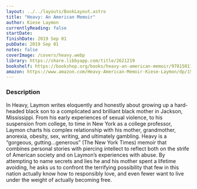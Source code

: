 ```yaml
---
layout: ../../layouts/BookLayout.astro
title: "Heavy: An American Memoir"
author: Kiese Laymon
currentlyReading: false
startDate: 
finishDate: 2019 Sep 01
pubDate: 2019 Sep 01
notes: false
coverImage: /covers/heavy.webp
library: https://share.libbyapp.com/title/2621219
bookshelf: https://bookshop.org/books/heavy-an-american-memoir/9781501125669
amazon: https://www.amazon.com/Heavy-American-Memoir-Kiese-Laymon/dp/1501125656
---
```


### Description
In Heavy, Laymon writes eloquently and honestly about growing up a hard-headed black son to a complicated and brilliant black mother in Jackson, Mississippi. From his early experiences of sexual violence, to his suspension from college, to time in New York as a college professor, Laymon charts his complex relationship with his mother, grandmother, anorexia, obesity, sex, writing, and ultimately gambling. Heavy is a “gorgeous, gutting...generous” (The New York Times) memoir that combines personal stories with piercing intellect to reflect both on the strife of American society and on Laymon’s experiences with abuse. By attempting to name secrets and lies he and his mother spent a lifetime avoiding, he asks us to confront the terrifying possibility that few in this nation actually know how to responsibly love, and even fewer want to live under the weight of actually becoming free.

<!-- ### Notes & Highlights -->
